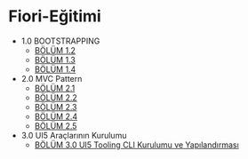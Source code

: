 # Fiori-Eğitimi


- 1.0 BOOTSTRAPPING
    - [BÖLÜM 1.2](Egitim%20Dökümanları/1.0_BOOTSTRAPPING/BÖLÜM1.2%20.md)
    - [BÖLÜM 1.3](Egitim%20Dökümanları/1.0_BOOTSTRAPPING/BÖLÜM1.3%20.md)
    - [BÖLÜM 1.4](Egitim%20Dökümanları/1.0_BOOTSTRAPPING/BÖLÜM1.4%20.md)
- 2.0 MVC Pattern
    - [BÖLÜM 2.1](Egitim%20Dökümanları/2.0_MVC%20Pattern/BÖLÜM2.1%20.md)
    - [BÖLÜM 2.2](Egitim%20Dökümanları/2.0_MVC%20Pattern/BÖLÜM2.2%20.md)
    - [BÖLÜM 2.3](Egitim%20Dökümanları/2.0_MVC%20Pattern/BÖLÜM2.3%20.md)
    - [BÖLÜM 2.4](Egitim%20Dökümanları/2.0_MVC%20Pattern/BÖLÜM2.4%20.md)
    - [BÖLÜM 2.5](Egitim%20Dökümanları/2.0_MVC%20Pattern/BÖLÜM2.5%20.md)
- 3.0 UI5 Araçlarının Kurulumu
    - [BÖLÜM 3.0 UI5 Tooling CLI Kurulumu ve Yapılandırması](/Egitim%20Dökümanları/3.0_UI5_Araçlarının_kurulumu/BÖLÜM3.1%20.md)